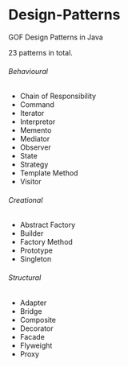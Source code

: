 # Design-Patterns
GOF Design Patterns in Java

23 patterns in total.

###### Behavioural
  - Chain of Responsibility
  - Command
  - Iterator
  - Interpretor
  - Memento
  - Mediator
  - Observer
  - State
  - Strategy
  - Template Method
  - Visitor
###### Creational 
  - Abstract Factory
  - Builder
  - Factory Method
  - Prototype
  - Singleton
###### Structural 
  - Adapter
  - Bridge
  - Composite
  - Decorator
  - Facade
  - Flyweight
  - Proxy
